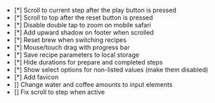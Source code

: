 - [*] Scroll to current step after the play button is pressed
- [*] Scroll to top after the reset button is pressed
- [*] Disable double tap to zoom on mobile safari
- [*] Add upward shadow on footer when scrolled
- [*] Reset brew when switching recipes
- [*] Mouse/touch drag with progress bar
- [*] Save recipe parameters to local storage
- [*] Hide durations for prepare and completed steps
- [*] Show select options for non-listed values (make them disabled)
- [*] Add favicon
- [] Change water and coffee amounts to input elements
- [] Fix scroll to step when active
